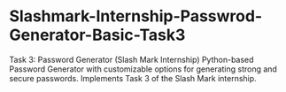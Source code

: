 # Slashmark-Internship-Passwrod-Generator-Basic-Task3
Task 3: Password Generator (Slash Mark Internship)  Python-based Password Generator with customizable options for generating strong and secure passwords. Implements Task 3 of the Slash Mark internship.
